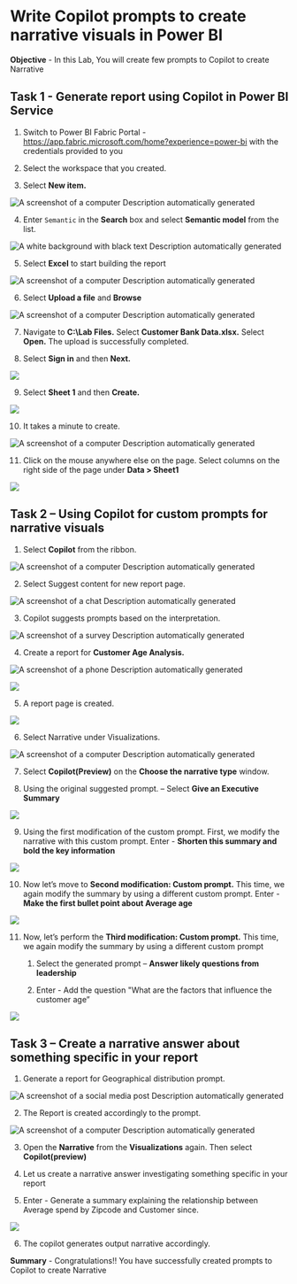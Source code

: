 # Write Copilot prompts to create narrative visuals in Power BI

**Objective** - In this Lab, You will create few prompts to Copilot to create Narrative

## Task 1 - Generate report using Copilot in Power BI Service

1.  Switch to Power BI Fabric Portal -
    <https://app.fabric.microsoft.com/home?experience=power-bi> with
    the credentials provided to you

2.  Select the workspace that you created.

3.  Select **New item.**

![A screenshot of a computer Description automatically
generated](./media/media7/image1.png)

4.  Enter `Semantic` in the **Search** box and select **Semantic
    model** from the list.

![A white background with black text Description automatically
generated](./media/media7/image2.png)

5.  Select **Excel** to start building the report

![A screenshot of a computer Description automatically
generated](./media/media7/image3.png)

6.  Select **Upload a file** and **Browse**

![A screenshot of a computer Description automatically
generated](./media/media7/image4.png)

7.  Navigate to **C:\Lab Files.** Select **Customer Bank Data.xlsx.**
    Select **Open.** The upload is successfully completed.

8.  Select **Sign in** and then **Next.**

![](./media/media7/image5.png)

9.  Select **Sheet 1** and then **Create.**

![](./media/media7/image6.png)

10. It takes a minute to create.

![A screenshot of a computer Description automatically
generated](./media/media7/image7.png)

11. Click on the mouse anywhere else on the page. Select columns on the
    right side of the page under **Data \> Sheet1**

![](./media/media7/image8.png)

## Task 2 – Using Copilot for custom prompts for narrative visuals

1.  Select **Copilot** from the ribbon.

![A screenshot of a computer Description automatically
generated](./media/media7/image9.png)

2.  Select Suggest content for new report page.

![A screenshot of a chat Description automatically
generated](./media/media7/image10.png)

3.  Copilot suggests prompts based on the interpretation.

![A screenshot of a survey Description automatically
generated](./media/media7/image11.png)

4.  Create a report for **Customer Age Analysis.**

![A screenshot of a phone Description automatically
generated](./media/media7/image12.png)

![](./media/media7/image13.png)

5.  A report page is created.

![](./media/media7/image14.png)

6.  Select Narrative under Visualizations.

![A screenshot of a computer Description automatically
generated](./media/media7/image15.png)

7.  Select **Copilot(Preview)** on the **Choose the narrative type**
    window.

8.  Using the original suggested prompt. – Select **Give an Executive
    Summary**

![](./media/media7/image16.png)

9.  Using the first modification of the custom prompt. First, we modify
    the narrative with this custom prompt. Enter - **Shorten this
    summary and bold the key information**

![](./media/media7/image17.png)

10. Now let’s move to **Second modification: Custom prompt.** This time,
    we again modify the summary by using a different custom prompt.
    Enter - **Make the first bullet point about Average age**

![](./media/media7/image18.png)

11. Now, let’s perform the **Third modification: Custom prompt.** This
    time, we again modify the summary by using a different custom prompt

    1.  Select the generated prompt – **Answer likely questions from
        leadership**

    2.  Enter - Add the question "What are the factors that influence
        the customer age”

![](./media/media7/image19.png)

## Task 3 – Create a narrative answer about something specific in your report

1.  Generate a report for Geographical distribution prompt.

![A screenshot of a social media post Description automatically
generated](./media/media7/image20.png)

2.  The Report is created accordingly to the prompt.

![A screenshot of a computer Description automatically
generated](./media/media7/image21.png)

3.  Open the **Narrative** from the **Visualizations** again. Then
    select **Copilot(preview)**

4.  Let us create a narrative answer investigating something specific in
    your report

5.  Enter - Generate a summary explaining the relationship between
    Average spend by Zipcode and Customer since.

![](./media/media7/image22.png)

6.  The copilot generates output narrative accordingly.

**Summary** - Congratulations!! You have successfully created prompts to Copilot to create Narrative
